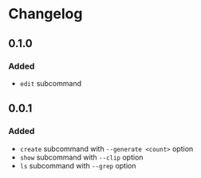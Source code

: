 # Changelog

## 0.1.0

### Added

- `edit` subcommand

## 0.0.1

### Added

- `create` subcommand with `--generate <count>` option
- `show` subcommand with `--clip` option
- `ls` subcommand with `--grep` option
